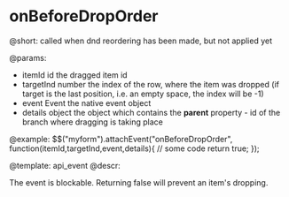 onBeforeDropOrder
=============

@short: 
	called when dnd reordering has been made, but not applied yet


@params:

- itemId				id		the dragged item id		
- targetInd				number				the index of the row, where the item was dropped (if target is the last position, i.e. an empty space, the index will be -1)
- event					Event 		the native event object
- details 				object		the object which contains the <b>parent</b> property - id of the branch where dragging is taking place

	
@example:
$$("myform").attachEvent("onBeforeDropOrder", function(itemId,targetInd,event,details){
    // some code 
    return true;
});

@template:	api_event
@descr:

The event is blockable. Returning false will prevent an item's dropping.